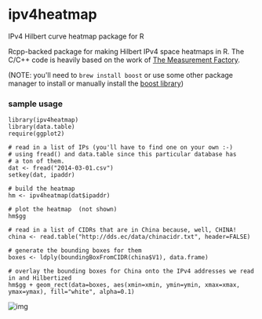 ipv4heatmap
===========

IPv4 Hilbert curve heatmap package for R

Rcpp-backed package for making Hilbert IPv4 space heatmaps in R. The C/C++ code is heavily based on the work of [The Measurement Factory](http://maps.measurement-factory.com/).

(NOTE: you'll need to `brew install boost` or use some other package manager to install or manually install the [boost library](http://www.boost.org/))

### sample usage

    library(ipv4heatmap)
    library(data.table)
    require(ggplot2)

    # read in a list of IPs (you'll have to find one on your own :-)
    # using fread() and data.table since this particular database has 
    # a ton of them.
    dat <- fread("2014-03-01.csv")
    setkey(dat, ipaddr)

    # build the heatmap
    hm <- ipv4heatmap(dat$ipaddr)

    # plot the heatmap  (not shown)
    hm$gg

    # read in a list of CIDRs that are in China because, well, CHINA!
    china <- read.table("http://dds.ec/data/chinacidr.txt", header=FALSE)

    # generate the bounding boxes for them
    boxes <- ldply(boundingBoxFromCIDR(china$V1), data.frame)

    # overlay the bounding boxes for China onto the IPv4 addresses we read in and Hilbertized
    hm$gg + geom_rect(data=boxes, aes(xmin=xmin, ymin=ymin, xmax=xmax, ymax=ymax), fill="white", alpha=0.1)
    
![img](https://farm3.staticflickr.com/2895/14600640420_463624bfc3_o.png)
